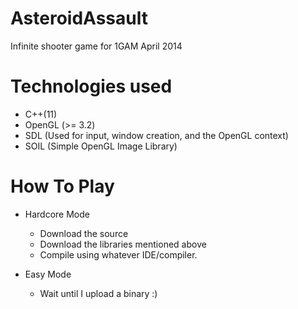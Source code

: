 AsteroidAssault
===============

Infinite shooter game for 1GAM April 2014

Technologies used
=================

* C++(11)
* OpenGL (>= 3.2)
* SDL (Used for input, window creation, and the OpenGL context)
* SOIL (Simple OpenGL Image Library)

How To Play
==================

* Hardcore Mode
  * Download the source
  * Download the libraries mentioned above
  * Compile using whatever IDE/compiler.

* Easy Mode
  * Wait until I upload a binary :)
